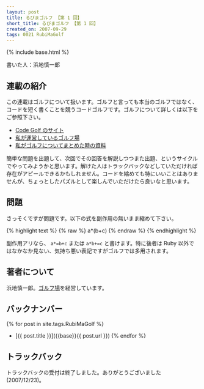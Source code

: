 ```yaml
---
layout: post
title: るびまゴルフ 【第 1 回】
short_title: るびまゴルフ 【第 1 回】
created_on: 2007-09-29
tags: 0021 RubiMaGolf
---
```

{% include base.html %}


書いた人：浜地慎一郎

## 連載の紹介

この連載はゴルフについて扱います。ゴルフと言っても本当のゴルフではなく、コードを短く書くことを競うコードゴルフです。ゴルフについて詳しくは以下をご参照下さい。

* [Code Golf のサイト](http://codegolf.com/)
* [私が運営しているゴルフ場](http://golf.shinh.org/)
* [私がゴルフについてまとめた時の資料](http://shinh.skr.jp/dat_dir/golf_prosym.pdf)


簡単な問題を出題して、次回でその回答を解説しつつまた出題、というサイクルでやってみようかと思います。解けた人はトラックバックなどしていただければ存在がアピールできるかもしれません。コードを縮めても特にいいことはありませんが、ちょっとしたパズルとして楽しんでいただけたら良いなと思います。

## 問題

さっそくですが問題です。以下の式を副作用の無いまま縮めて下さい。

{% highlight text %}
{% raw %}
a*(b+c)
{% endraw %}
{% endhighlight %}


副作用アリなら、 `a*=b+c` または `a*b+=c` と書けます。特に後者は Ruby 以外ではなかなか見ない、気持ち悪い表記ですがゴルフでは多用されます。

## 著者について

浜地慎一郎。[ゴルフ場](http://golf.shinh.org/)を経営しています。

## バックナンバー

{% for post in site.tags.RubiMaGolf %}
  - [{{ post.title }}]({{base}}{{ post.url }})
{% endfor %}

## トラックバック

トラックバックの受付は終了しました。ありがとうございました(2007/12/23)。



